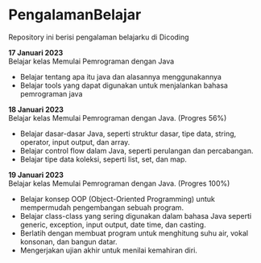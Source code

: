 # PengalamanBelajar
Repository ini berisi pengalaman belajarku di Dicoding

**17 Januari 2023**  
Belajar kelas Memulai Pemrograman dengan Java
 * Belajar tentang apa itu java dan alasannya menggunakannya
 * Belajar tools yang dapat digunakan untuk menjalankan bahasa pemrograman java
 
**18 Januari 2023**  
Belajar kelas Memulai Pemrograman dengan Java. (Progres 56%)
  * Belajar dasar-dasar Java, seperti struktur dasar, tipe data, string, operator, input output, dan array.
  * Belajar control flow dalam Java, seperti perulangan dan percabangan.
  * Belajar tipe data koleksi, seperti list, set, dan map.

**19 Januari 2023**  
Belajar kelas Memulai Pemrograman dengan Java. (Progres 100%)
  * Belajar konsep OOP (Object-Oriented Programming) untuk mempermudah pengembangan sebuah program.
  * Belajar class-class yang sering digunakan dalam bahasa Java seperti generic, exception, input output, date time, dan casting. 
  * Berlatih dengan membuat program untuk menghitung suhu air, vokal konsonan, dan bangun datar. 
  * Mengerjakan ujian akhir untuk menilai kemahiran diri.

